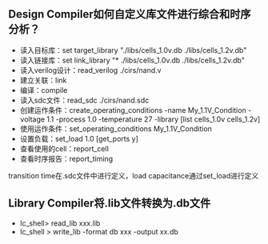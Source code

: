 ## Design Compiler如何自定义库文件进行综合和时序分析？

* 读入目标库：set target_library "./libs/cells_1.0v.db ./libs/cells_1.2v.db"
* 读入链接库：set link_library "* ./libs/cells_1.0v.db ./libs/cells_1.2v.db"
* 读入verilog设计：read_verilog ./cirs/nand.v
* 建立关联：link
* 编译：compile
* 读入sdc文件：read_sdc ./cirs/nand.sdc
* 创建运作条件：create_operating_conditions -name My_1.1V_Condition -voltage 1.1 -process 1.0 -temperature 27 -library [list cells_1.0v cells_1.2v]
* 使用运作条件：set_operating_conditions My_1.1V_Condition
* 设置负载：set_load 1.0 [get_ports y]
* 查看使用的cell：report_cell
* 查看时序报告：report_timing

transition time在.sdc文件中进行定义，load capacitance通过set_load进行定义

## Library Compiler将.lib文件转换为.db文件

* lc_shell> read_lib xxx.lib
* lc_shell > write_lib -format db xxx -output xx.db
